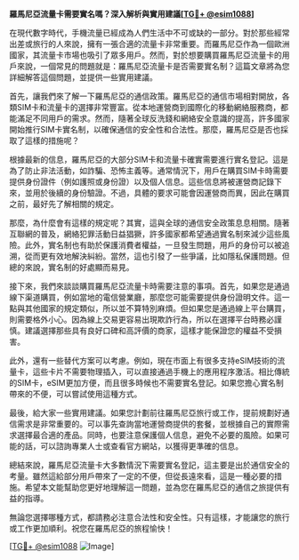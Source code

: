 **羅馬尼亞流量卡需要實名嗎？深入解析與實用建議[[TG💪+ @esim1088](https://t.me/s/esim1088)]**

在現代數字時代，手機流量已經成為人們生活中不可或缺的一部分。對於那些經常出差或旅行的人來說，擁有一張合適的流量卡非常重要。而羅馬尼亞作為一個歐洲國家，其流量卡市場也吸引了眾多用戶。然而，對於想要購買羅馬尼亞流量卡的用戶來說，一個常見的問題就是：羅馬尼亞流量卡是否需要實名制？這篇文章將為您詳細解答這個問題，並提供一些實用建議。

首先，讓我們來了解一下羅馬尼亞的通信政策。羅馬尼亞的通信市場相對開放，各類SIM卡和流量卡的選擇非常豐富。從本地運營商到國際化的移動網絡服務商，都能滿足不同用戶的需求。然而，隨著全球反洗錢和網絡安全意識的提高，許多國家開始推行SIM卡實名制，以確保通信的安全性和合法性。那麼，羅馬尼亞是否也採取了這樣的措施呢？

根據最新的信息，羅馬尼亞的大部分SIM卡和流量卡確實需要進行實名登記。這是為了防止非法活動，如詐騙、恐怖主義等。通常情況下，用戶在購買SIM卡時需要提供身份證件（例如護照或身份證）以及個人信息。這些信息將被運營商記錄下來，並用於後續的身份驗證。不過，具體的要求可能會因運營商而異，因此在購買之前，最好先了解相關的規定。

那麼，為什麼會有這樣的規定呢？其實，這與全球的通信安全政策息息相關。隨著互聯網的普及，網絡犯罪活動日益猖獗，許多國家都希望通過實名制來減少這些風險。此外，實名制也有助於保護消費者權益，一旦發生問題，用戶的身份可以被追溯，從而更有效地解決糾紛。當然，這也引發了一些爭議，比如隱私保護問題。但總的來說，實名制的好處顯而易見。

接下來，我們來談談購買羅馬尼亞流量卡時需要注意的事項。首先，如果您是通過線下渠道購買，例如當地的電信營業廳，那麼您可能需要提供身份證明文件。這一點與其他國家的規定類似，所以並不算特別麻煩。但如果您是通過線上平台購買，則需要格外小心。因為線上交易更容易出現欺詐行為，所以在選擇平台時務必謹慎。建議選擇那些具有良好口碑和高評價的商家，這樣才能保證您的權益不受損害。

此外，還有一些替代方案可以考慮。例如，現在市面上有很多支持eSIM技術的流量卡，這些卡片不需要物理插入，可以直接通過手機上的應用程序激活。相比傳統的SIM卡，eSIM更加方便，而且很多時候也不需要實名登記。如果您擔心實名制帶來的不便，可以嘗試使用這種方式。

最後，給大家一些實用建議。如果您計劃前往羅馬尼亞旅行或工作，提前規劃好通信需求是非常重要的。可以事先查詢當地運營商提供的套餐，並根據自己的實際需求選擇最合適的產品。同時，也要注意保護個人信息，避免不必要的風險。如果可能的話，可以諮詢專業人士或查看官方網站，以獲得更準確的信息。

總結來說，羅馬尼亞流量卡大多數情況下需要實名登記，這主要是出於通信安全的考量。雖然這給部分用戶帶來了一定的不便，但從長遠來看，這是一種必要的措施。希望本文能幫助您更好地理解這一問題，並為您在羅馬尼亞的通信之旅提供有益的指導。

無論您選擇哪種方式，都請務必注意合法性和安全性。只有這樣，才能讓您的旅行或工作更加順利。祝您在羅馬尼亞的旅程愉快！

[[TG💪+ @esim1088](https://t.me/s/esim1088) ![Image](https://i.postimg.cc/4NQfJmqS/Snipaste-2025-05-13-00-14-12.png)]